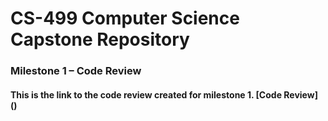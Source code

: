 # CS-499 Computer Science Capstone Repository

### Milestone 1 – Code Review

#### This is the link to the code review created for milestone 1.  [Code Review] ()
